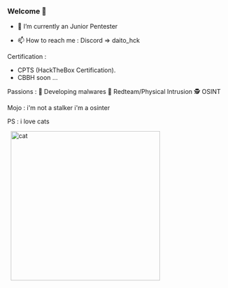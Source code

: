 ### Welcome 👋

- 🔭 I’m currently an Junior Pentester
  
- 📫 How to reach me :
Discord => daito_hck

Certification :
- CPTS (HackTheBox Certification).
- CBBH soon ...

Passions :
👾 Developing malwares
🥷 Redteam/Physical Intrusion
🕵️ OSINT 

Mojo : i'm not a stalker i'm a osinter

PS : i love cats

&nbsp;
<img width="341" alt="cat" src="https://github.com/daitohck/daitohck/assets/45793246/91a0c476-1c1e-47ad-b759-654c154f0274">



<!--
**daitohck/daitohck** is a ✨ _special_ ✨ repository because its `README.md` (this file) appears on your GitHub profile.
- 💬 Ask me about ...
Here are some ideas to get you started:


